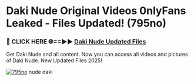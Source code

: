 # Daki Nude Original Videos 0nlyFans Leaked - Files Updated! (795no)

<h3>🔴 CLICK HERE 🌐==►► <a href="https://tinyurl.com/yc6ubb5a" rel="nofollow">Daki Nude Updated Files</a></h3>

Get Daki Nude and all content. Now you can access all videos and pictures of Daki Nude. New Updated Files 2025!

[![795no](https://i.imgur.com/7eu0CRL.gif)](https://tinyurl.com/yc6ubb5a)
nude daki
